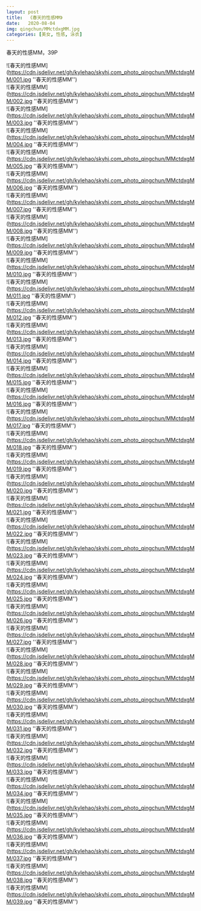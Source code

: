 ```yaml
---
layout: post
title:  《春天的性感MM》
date:   2020-08-04
img: qingchun/MMctdxgMM.jpg
categories: [美女, 性感, 泳衣]
---
```


春天的性感MM，39P

![春天的性感MM](https://cdn.jsdelivr.net/gh/kylehao/skyhj.com_photo_qingchun/MMctdxgMM/001.jpg ''春天的性感MM'') <br>
![春天的性感MM](https://cdn.jsdelivr.net/gh/kylehao/skyhj.com_photo_qingchun/MMctdxgMM/002.jpg ''春天的性感MM'') <br>
![春天的性感MM](https://cdn.jsdelivr.net/gh/kylehao/skyhj.com_photo_qingchun/MMctdxgMM/003.jpg ''春天的性感MM'') <br>
![春天的性感MM](https://cdn.jsdelivr.net/gh/kylehao/skyhj.com_photo_qingchun/MMctdxgMM/004.jpg ''春天的性感MM'') <br>
![春天的性感MM](https://cdn.jsdelivr.net/gh/kylehao/skyhj.com_photo_qingchun/MMctdxgMM/005.jpg ''春天的性感MM'') <br>
![春天的性感MM](https://cdn.jsdelivr.net/gh/kylehao/skyhj.com_photo_qingchun/MMctdxgMM/006.jpg ''春天的性感MM'') <br>
![春天的性感MM](https://cdn.jsdelivr.net/gh/kylehao/skyhj.com_photo_qingchun/MMctdxgMM/007.jpg ''春天的性感MM'') <br>
![春天的性感MM](https://cdn.jsdelivr.net/gh/kylehao/skyhj.com_photo_qingchun/MMctdxgMM/008.jpg ''春天的性感MM'') <br>
![春天的性感MM](https://cdn.jsdelivr.net/gh/kylehao/skyhj.com_photo_qingchun/MMctdxgMM/009.jpg ''春天的性感MM'') <br>
![春天的性感MM](https://cdn.jsdelivr.net/gh/kylehao/skyhj.com_photo_qingchun/MMctdxgMM/010.jpg ''春天的性感MM'') <br>
![春天的性感MM](https://cdn.jsdelivr.net/gh/kylehao/skyhj.com_photo_qingchun/MMctdxgMM/011.jpg ''春天的性感MM'') <br>
![春天的性感MM](https://cdn.jsdelivr.net/gh/kylehao/skyhj.com_photo_qingchun/MMctdxgMM/012.jpg ''春天的性感MM'') <br>
![春天的性感MM](https://cdn.jsdelivr.net/gh/kylehao/skyhj.com_photo_qingchun/MMctdxgMM/013.jpg ''春天的性感MM'') <br>
![春天的性感MM](https://cdn.jsdelivr.net/gh/kylehao/skyhj.com_photo_qingchun/MMctdxgMM/014.jpg ''春天的性感MM'') <br>
![春天的性感MM](https://cdn.jsdelivr.net/gh/kylehao/skyhj.com_photo_qingchun/MMctdxgMM/015.jpg ''春天的性感MM'') <br>
![春天的性感MM](https://cdn.jsdelivr.net/gh/kylehao/skyhj.com_photo_qingchun/MMctdxgMM/016.jpg ''春天的性感MM'') <br>
![春天的性感MM](https://cdn.jsdelivr.net/gh/kylehao/skyhj.com_photo_qingchun/MMctdxgMM/017.jpg ''春天的性感MM'') <br>
![春天的性感MM](https://cdn.jsdelivr.net/gh/kylehao/skyhj.com_photo_qingchun/MMctdxgMM/018.jpg ''春天的性感MM'') <br>
![春天的性感MM](https://cdn.jsdelivr.net/gh/kylehao/skyhj.com_photo_qingchun/MMctdxgMM/019.jpg ''春天的性感MM'') <br>
![春天的性感MM](https://cdn.jsdelivr.net/gh/kylehao/skyhj.com_photo_qingchun/MMctdxgMM/020.jpg ''春天的性感MM'') <br>
![春天的性感MM](https://cdn.jsdelivr.net/gh/kylehao/skyhj.com_photo_qingchun/MMctdxgMM/021.jpg ''春天的性感MM'') <br>
![春天的性感MM](https://cdn.jsdelivr.net/gh/kylehao/skyhj.com_photo_qingchun/MMctdxgMM/022.jpg ''春天的性感MM'') <br>
![春天的性感MM](https://cdn.jsdelivr.net/gh/kylehao/skyhj.com_photo_qingchun/MMctdxgMM/023.jpg ''春天的性感MM'') <br>
![春天的性感MM](https://cdn.jsdelivr.net/gh/kylehao/skyhj.com_photo_qingchun/MMctdxgMM/024.jpg ''春天的性感MM'') <br>
![春天的性感MM](https://cdn.jsdelivr.net/gh/kylehao/skyhj.com_photo_qingchun/MMctdxgMM/025.jpg ''春天的性感MM'') <br>
![春天的性感MM](https://cdn.jsdelivr.net/gh/kylehao/skyhj.com_photo_qingchun/MMctdxgMM/026.jpg ''春天的性感MM'') <br>
![春天的性感MM](https://cdn.jsdelivr.net/gh/kylehao/skyhj.com_photo_qingchun/MMctdxgMM/027.jpg ''春天的性感MM'') <br>
![春天的性感MM](https://cdn.jsdelivr.net/gh/kylehao/skyhj.com_photo_qingchun/MMctdxgMM/028.jpg ''春天的性感MM'') <br>
![春天的性感MM](https://cdn.jsdelivr.net/gh/kylehao/skyhj.com_photo_qingchun/MMctdxgMM/029.jpg ''春天的性感MM'') <br>
![春天的性感MM](https://cdn.jsdelivr.net/gh/kylehao/skyhj.com_photo_qingchun/MMctdxgMM/030.jpg ''春天的性感MM'') <br>
![春天的性感MM](https://cdn.jsdelivr.net/gh/kylehao/skyhj.com_photo_qingchun/MMctdxgMM/031.jpg ''春天的性感MM'') <br>
![春天的性感MM](https://cdn.jsdelivr.net/gh/kylehao/skyhj.com_photo_qingchun/MMctdxgMM/032.jpg ''春天的性感MM'') <br>
![春天的性感MM](https://cdn.jsdelivr.net/gh/kylehao/skyhj.com_photo_qingchun/MMctdxgMM/033.jpg ''春天的性感MM'') <br>
![春天的性感MM](https://cdn.jsdelivr.net/gh/kylehao/skyhj.com_photo_qingchun/MMctdxgMM/034.jpg ''春天的性感MM'') <br>
![春天的性感MM](https://cdn.jsdelivr.net/gh/kylehao/skyhj.com_photo_qingchun/MMctdxgMM/035.jpg ''春天的性感MM'') <br>
![春天的性感MM](https://cdn.jsdelivr.net/gh/kylehao/skyhj.com_photo_qingchun/MMctdxgMM/036.jpg ''春天的性感MM'') <br>
![春天的性感MM](https://cdn.jsdelivr.net/gh/kylehao/skyhj.com_photo_qingchun/MMctdxgMM/037.jpg ''春天的性感MM'') <br>
![春天的性感MM](https://cdn.jsdelivr.net/gh/kylehao/skyhj.com_photo_qingchun/MMctdxgMM/038.jpg ''春天的性感MM'') <br>
![春天的性感MM](https://cdn.jsdelivr.net/gh/kylehao/skyhj.com_photo_qingchun/MMctdxgMM/039.jpg ''春天的性感MM'') <br>
